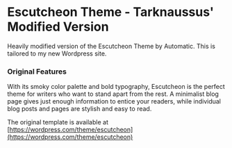 # Escutcheon Theme - Tarknaussus' Modified Version
Heavily modified version of the Escutcheon Theme by Automatic.  This is tailored to my new Wordpress site.

### Original Features
With its smoky color palette and bold typography, Escutcheon is the perfect theme for writers who want to stand apart from the rest. A minimalist blog page gives just enough information to entice your readers, while individual blog posts and pages are stylish and easy to read.

The original template is available at [https://wordpress.com/theme/escutcheon](https://wordpress.com/theme/escutcheon)
